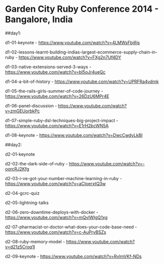 # Garden City Ruby Conference 2014 - Bangalore, India

##day1:

  d1-01-keynote - 
  https://www.youtube.com/watch?v=4LMWsFbj6js

  d1-02-lessons-learnt-building-indias-largest-ecommerce-supply-chain-in-ruby - 
  https://www.youtube.com/watch?v=FXg2n7Uf4DY

  d1-03-native-extensions-served-3-ways - 
  https://www.youtube.com/watch?v=bI5oJr4ueQc

  d1-04-a-bit-of-history -
  https://www.youtube.com/watch?v=UPRFRa4vdmk

  d1-05-the-rails-girls-summer-of-code-journey - 
  https://www.youtube.com/watch?v=26DzU6MPr4E

  d1-06-panel-discussion -
  https://www.youtube.com/watch?v=zmGEUorbkPc

  d1-07-simple-ruby-dsl-techniques-big-project-impact -
  https://www.youtube.com/watch?v=E1rH2bcWN5A

  d1-08-keynote -
  https://www.youtube.com/watch?v=DwcCwdyLkBI

##day2:

  d2-01-keynote

  d2-02-the-dark-side-of-ruby -
  https://www.youtube.com/watch?v=-oorcRJ2Kfg

  d2-03-i-ve-got-your-number-machine-learning-in-ruby -
  https://www.youtube.com/watch?v=aCIoerxtQ3w

  d2-04-gcrc-quiz

  d2-05-lightning-talks

  d2-06-zero-downtime-deploys-with-docker -
  https://www.youtube.com/watch?v=mQvIWIgQ1xg

  d2-07-pharmacist-or-doctor-what-does-your-code-base-need -
  https://www.youtube.com/watch?v=c-AuPryBSZs

  d2-08-ruby-memory-model -
  https://www.youtube.com/watch?v=d21z5Croq1I

  d2-09-keynote -
  https://www.youtube.com/watch?v=RvlmVKf-NDs


